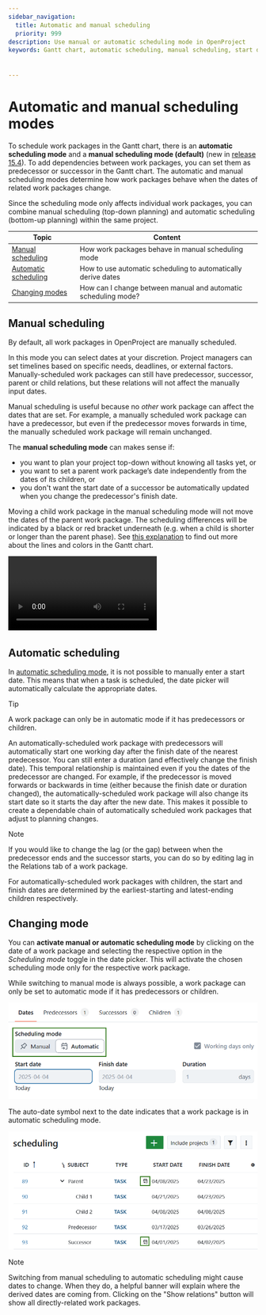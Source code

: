 ```yaml
---
sidebar_navigation:
  title: Automatic and manual scheduling
  priority: 999
description: Use manual or automatic scheduling mode in OpenProject
keywords: Gantt chart, automatic scheduling, manual scheduling, start date, finish date, relations


---
```


# Automatic and manual scheduling modes

<div class="glossary">

To schedule work packages in the Gantt chart, there is an **automatic scheduling mode** and a **manual scheduling mode (default)** (new in [release 15.4](../../../release-notes/15-4-0)). To add dependencies between work packages, you can set them as predecessor or successor in the Gantt chart. The automatic and manual scheduling modes determine how work packages behave when the dates of related work packages change.

</div>


Since the scheduling mode only affects individual work packages, you can combine manual scheduling (top-down planning) and automatic scheduling (bottom-up planning) within the same project.

| Topic                                                   | Content                                                      |
| ------------------------------------------------------- | ------------------------------------------------------------ |
| [Manual scheduling](#manual-scheduling)       | How work packages behave in manual scheduling mode |
| [Automatic scheduling](#automatic-scheduling) | How to use automatic scheduling to automatically derive dates |
| [Changing modes](#changing-mode)                         | How can I change between manual and automatic scheduling mode? |


## Manual scheduling

By default, all work packages in OpenProject are manually scheduled. 

In this mode you can select dates at your discretion. Project managers can set timelines based on specific needs, deadlines, or external factors. Manually-scheduled work packages can still have predecessor, successor, parent or child relations, but these relations will not affect the manually input dates.

Manual scheduling is useful because no *other* work package can affect the dates that are set. For example, a manually scheduled work package can have a predecessor, but even if the predecessor moves forwards in time, the manually scheduled work package will remain unchanged.

The **manual scheduling mode** can makes sense if:

- you want to plan your project top-down without knowing all tasks yet, or
- you want to set a parent work package’s date independently from the dates of its children, or
- you don't want the start date of a successor be automatically updated when you change the predecessor's finish date.

Moving a child work package in the manual scheduling mode will not move the dates of the parent work package. The scheduling differences will be indicated by a black or red bracket underneath (e.g. when a child is shorter or longer than the parent phase). See [this explanation](../#understanding-the-colors-and-lines-in-the-gantt-chart) to find out more about the lines and colors in the Gantt chart.

<video src="https://openproject-docs.s3.eu-central-1.amazonaws.com/videos/OpenProject-Top-down-Scheduling.mp4"></video>


## Automatic scheduling

In [automatic scheduling mode](../../work-packages/set-change-dates/#automatic-scheduling), it is not possible to manually enter a start date. This means that when a task is scheduled, the date picker will automatically calculate the appropriate dates.

> [!TIP]
> A work package can only be in automatic mode if it has predecessors or children.

An automatically-scheduled work package with predecessors will automatically start one working day after the finish date of the nearest predecessor. You can still enter a duration (and effectively change the finish date). This temporal relationship is maintained even if you the dates of the predecessor are changed. For example, if the predecessor is moved forwards or backwards in time (either because the finish date or duration changed), the automatically-scheduled work package will also change its start date so it starts the day after the new date. This makes it possible to create a dependable chain of automatically scheduled work packages that adjust to planning changes. 

> [!NOTE]
> If you would like to change the lag (or the gap) between when the predecessor ends and the successor starts, you can do so by editing lag in the Relations tab of a work package.

For automatically-scheduled work packages with children, the start and finish dates are determined by the earliest-starting and latest-ending children respectively.

## Changing mode

You can **activate manual or automatic scheduling mode** by clicking on the date of a work package and selecting the respective option in the *Scheduling mode* toggle in the date picker. This will activate the chosen scheduling mode only for the respective work package. 

While switching to manual mode is always possible, a work package can only be set to automatic mode if it has predecessors or children.

![The scheduling mode switch in the OpenProject date picker with the choice of manual and automatic scheduling](openproject_user_guide_gantt_chart_scheduling_mode_switch.png)

The auto-date symbol next to the date indicates that a work package is in automatic scheduling mode.

![Auto-date icon next to the start date indicating that a work package is in automatic scheduling mode](openproject_user_guide_gantt_chart_scheduling_auto_icon.png)

> [!NOTE]
> Switching from manual scheduling to automatic scheduling might cause dates to change. When they do, a helpful banner will explain where the derived dates are coming from. Clicking on the "Show relations" button will show all directly-related work packages. 

